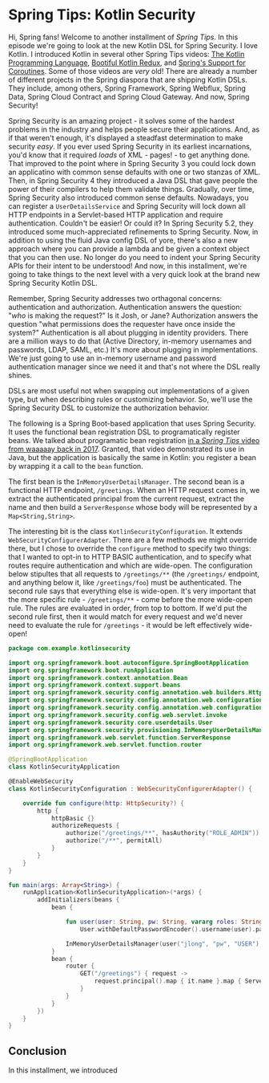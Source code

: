 # Spring Tips: Kotlin Security

Hi, Spring fans! Welcome to another installment of _Spring Tips_. In this episode we're going to look at the new Kotlin DSL for Spring Security. I love Kotlin. I introduced Kotlin in several other Spring Tips videos: [The Kotlin Programming Language](https://spring.io/blog/2016/10/19/spring-tips-the-kotlin-programming-language), [Bootiful Kotlin Redux](https://spring.io/blog/2017/11/08/spring-tips-bootiful-kotlin-redux), and [Spring's Support for Coroutines](https://spring.io/blog/2019/06/12/spring-tips-spring-s-support-for-kotlin-coroutines). Some of those videos are _very_ old! There are already a number of different projects in the Spring diaspora that are shipping Kotlin DSLs. They include, among others, Spring Framework, Spring Webflux, Spring Data, Spring Cloud Contract and Spring Cloud Gateway. And now, Spring Security!  

Spring Security is an amazing project - it solves some of the hardest problems in the industry and helps people secure their applications. And, as if that weren't enough, it's displayed a steadfast determination to make security _easy_. If you ever used Spring Security in its earliest incarnations, you'd know that it required _loads_ of XML - pages! - to get anything done. That improved to the point where in Spring Security 3 you could lock down an applicatino with common sense defaults with one or two stanzas of XML. Then, in Spring Security 4 they introduced a Java DSL that gave people the power of their compilers to help them validate things. Gradually, over time, Spring Security also introduced common sense defaults. Nowadays, you can register a `UserDetailsService` and Spring Security will lock down all HTTP endpoints in a Servlet-based HTTP application and require authentication. Couldn't be easier! Or could it? In Spring Security 5.2, they introduced some much-appreciated refinements to Spring Security. Now, in addition to using the fluid Java config DSL of yore, there's also a new approach where you can provide a lambda and be given a context object that you can then use. No longer do you need to indent your Spring Security APIs for their intent to be understood! And now, in this installment, we're going to take things to the next level with a very quick look at the brand new Spring Security Kotlin DSL. 

Remember, Spring Security addresses two orthagonal concerns: authentication and authorization. Authentication answers the question: "_who_ is making the request?" Is it Josh, or Jane? Authorization answers the question "what permissions does the requester have once inside the system?" Authentication is all about plugging in identity providers. There are a million ways to do that (Active Directory, in-memory usernames and passwords, LDAP, SAML, etc.) It's more about plugging in implementations. We're just going to use an in-memory username and password authentication manager since we need it and that's not where the DSL really shines. 

DSLs are most useful not when swapping out implementations of a given type, but when describing rules or customizing behavior. So, we'll use the Spring Security DSL to customize the authorization behavior. 

The following is a Spring Boot-based application that uses Spring Security. It uses the functional bean registration DSL to programatically register beans. We talked about programatic bean registration [in a _Spring Tips_ video from waaaaay back in 2017](https://spring.io/blog/2017/03/01/spring-tips-programmatic-bean-registration-in-spring-framework-5). Granted, that video demonstrated its use in Java, but the application is basically the same in Kotlin: you register a bean by wrapping it a call to the `bean` function. 

The first bean is the `InMemoryUserDetailsManager`. The second bean is a functional HTTP endpoint, `/greetings`. When an HTTP request comes in, we extract the authenticated principal from the current request, extract the name and then build a `ServerResponse` whose body will be represented by a `Map<String,String>`. 

The interesting bit is the class `KotlinSecurityConfiguration`. It extends `WebSecurityConfigurerAdapter`. There are a few methods we might override there, but I chose to override the `configure` method to specify two things: that I wanted to opt-in to HTTP BASIC authentication, and to specify what routes require authentication and which are wide-open. The configuration below stipultes that all requests to `/greetings/**` (the `/greetings/` endpoint, and anything below it, like `/greetings/foo`) must be authenticated. The second rule says that everything else is wide-open. It's very important that the more specific rule - `/greetings/**` - come before the more wide-open rule. The rules are evaluated in order, from top to bottom. If we'd put the second rule first, then it would match for every request and we'd never need to evaluate the rule for `/greetings` - it would be left effectively wide-open! 

```kotlin
package com.example.kotlinsecurity

import org.springframework.boot.autoconfigure.SpringBootApplication
import org.springframework.boot.runApplication
import org.springframework.context.annotation.Bean
import org.springframework.context.support.beans
import org.springframework.security.config.annotation.web.builders.HttpSecurity
import org.springframework.security.config.annotation.web.configuration.EnableWebSecurity
import org.springframework.security.config.annotation.web.configuration.WebSecurityConfigurerAdapter
import org.springframework.security.config.web.servlet.invoke
import org.springframework.security.core.userdetails.User
import org.springframework.security.provisioning.InMemoryUserDetailsManager
import org.springframework.web.servlet.function.ServerResponse
import org.springframework.web.servlet.function.router

@SpringBootApplication
class KotlinSecurityApplication

@EnableWebSecurity
class KotlinSecurityConfiguration : WebSecurityConfigurerAdapter() {

	override fun configure(http: HttpSecurity?) {
		http {
			httpBasic {}
			authorizeRequests {
				authorize("/greetings/**", hasAuthority("ROLE_ADMIN"))
				authorize("/**", permitAll)
			}
		}
	}
}

fun main(args: Array<String>) {
	runApplication<KotlinSecurityApplication>(*args) {
		addInitializers(beans {
			bean {

				fun user(user: String, pw: String, vararg roles: String) =
                    User.withDefaultPasswordEncoder().username(user).password(pw).roles(*roles).build()

				InMemoryUserDetailsManager(user("jlong", "pw", "USER"), user("rwinch", "pw1", "USER", "ADMIN"))
			}
			bean {
				router {
					GET("/greetings") { request ->
						request.principal().map { it.name }.map { ServerResponse.ok().body(mapOf("greeting" to "Hello, $it")) }.orElseGet { ServerResponse.badRequest().build() }
					}
				}
			}
		})
	}
}
```

## Conclusion 

In this installment, we introduced 